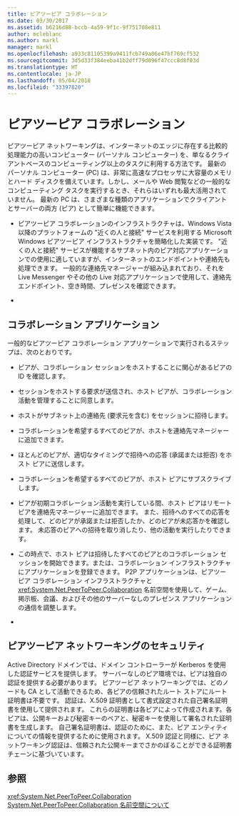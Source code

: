 ```yaml
---
title: ピアツーピア コラボレーション
ms.date: 03/30/2017
ms.assetid: b6216d88-bccb-4a59-9f1c-9f751708e811
author: mcleblanc
ms.author: markl
manager: markl
ms.openlocfilehash: a933c81105399a9411fcb749a06e47bf769cf532
ms.sourcegitcommit: 3d5d33f384eeba41b2dff79d096f47ccc8d8f03d
ms.translationtype: HT
ms.contentlocale: ja-JP
ms.lasthandoff: 05/04/2018
ms.locfileid: "33397820"
---
```

# <a name="peer-to-peer-collaboration"></a>ピアツーピア コラボレーション
ピアツーピア ネットワーキングは、インターネットのエッジに存在する比較的処理能力の高いコンピューター (パーソナル コンピューター) を、単なるクライアントベースのコンピューティング以上のタスクに利用する方法です。 最新のパーソナル コンピューター (PC) は、非常に高速なプロセッサに大容量のメモリとハード ディスクを備えています。しかし、メールや Web 閲覧などの一般的なコンピューティング タスクを実行するとき、それらはいずれも最大活用されていません。 最新の PC は、さまざまな種類のアプリケーションでクライアントとサーバーの両方 (ピア) として簡単に機能できます。  
  
-   ピアツーピア コラボレーションのインフラストラクチャは、Windows Vista 以降のプラットフォームの "近くの人と接続" サービスを利用する Microsoft Windows ピアツーピア インフラストラクチャを簡略化した実装です。 "近くの人と接続" サービスが機能するサブネット内のピア対応アプリケーションでの使用に適していますが、インターネットのエンドポイントや連絡先も処理できます。 一般的な連絡先マネージャーが組み込まれており、それを Live Messenger やその他の Live 対応アプリケーションで使用して、連絡先エンドポイント、空き時間、プレゼンスを確認できます。  
  
-  
  
## <a name="collaboration-applications"></a>コラボレーション アプリケーション  
 一般的なピアツーピア コラボレーション アプリケーションで実行されるステップは、次のとおりです。  
  
-   ピアが、コラボレーション セッションをホストすることに関心があるピアの ID を確認します。  
  
-   セッションをホストする要求が送信され、ホスト ピアが、コラボレーション活動を管理することに同意します。  
  
-   ホストがサブネット上の連絡先 (要求元を含む) をセッションに招待します。  
  
-   コラボレーションを希望するすべてのピアが、ホストを連絡先マネージャーに追加できます。  
  
-   ほとんどのピアが、適切なタイミングで招待への応答 (承諾または拒否) をホスト ピアに送信します。  
  
-   コラボレーションを希望するすべてのピアが、ホスト ピアにサブスクライブします。  
  
-   ピアが初期コラボレーション活動を実行している間、ホスト ピアはリモート ピアを連絡先マネージャーに追加できます。 また、招待へのすべての応答を処理して、どのピアが承諾または拒否したか、どのピアが未応答かを確認します。  未応答のピアへの招待を取り消したり、他の活動を実行したりできます。  
  
-   この時点で、ホスト ピアは招待したすべてのピアとのコラボレーション セッションを開始できます。または、コラボレーション インフラストラクチャにアプリケーションを登録できます。  P2P アプリケーションは、ピアツーピア コラボレーション インフラストラクチャと <xref:System.Net.PeerToPeer.Collaboration> 名前空間を使用して、ゲーム、掲示板、会議、およびその他のサーバーなしのプレゼンス アプリケーションの通信を調整します。  
  
-  
  
## <a name="peer-to-peer-networking-security"></a>ピアツーピア ネットワーキングのセキュリティ  
 Active Directory ドメインでは、ドメイン コントローラーが Kerberos を使用した認証サービスを提供します。 サーバーなしのピア環境では、ピアは独自の認証を提供する必要があります。 ピアツーピア ネットワーキングでは、どのノードも CA として活動できるため、各ピアの信頼されたルート ストアにルート証明書は不要です。 認証は、X.509 証明書として書式設定された自己署名証明書を使用して提供されます。 これらの証明書は各ピアによって作成されます。各ピアは、公開キーおよび秘密キーのペアと、秘密キーを使用して署名された証明書を生成します。 自己署名証明書は、認証のために、また、ピア エンティティについての情報を提供するために使用されます。 X.509 認証と同様に、ピア ネットワーキング認証は、信頼された公開キーまでさかのぼることができる証明書チェーンに基づいています。  
  
## <a name="see-also"></a>参照  
 <xref:System.Net.PeerToPeer.Collaboration>  
 [System.Net.PeerToPeer.Collaboration 名前空間について](../../../docs/framework/network-programming/about-the-system-net-peertopeer-collaboration-namespace.md)
